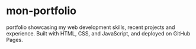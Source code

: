 # mon-portfolio
portfolio showcasing my web development skills, recent projects and experience. Built with HTML, CSS, and JavaScript, and deployed on GitHub Pages.
